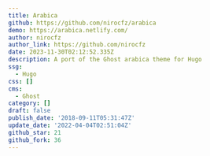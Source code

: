 ```yaml
---
title: Arabica
github: https://github.com/nirocfz/arabica
demo: https://arabica.netlify.com/
author: nirocfz
author_link: https://github.com/nirocfz
date: 2023-11-30T02:12:52.335Z
description: A port of the Ghost arabica theme for Hugo
ssg:
  - Hugo
css: []
cms:
  - Ghost
category: []
draft: false
publish_date: '2018-09-11T05:31:47Z'
update_date: '2022-04-04T02:51:04Z'
github_star: 21
github_fork: 36
---
```

